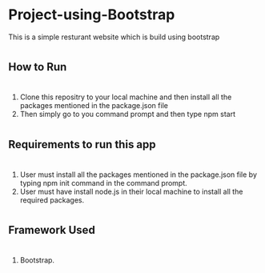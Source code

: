 # Project-using-Bootstrap
This is a simple resturant website which is build using bootstrap
#
## How to Run
#
1) Clone this repositry to your local machine and then install all the packages mentioned in the package.json file
2) Then simply go to you command prompt and then type npm start

#
## Requirements to run this app
#
1) User must install all the packages mentioned in the package.json file by typing npm init command in the command prompt.
2) User must have install node.js in their local machine to install all the required packages.

#
## Framework Used
#
1) Bootstrap.

